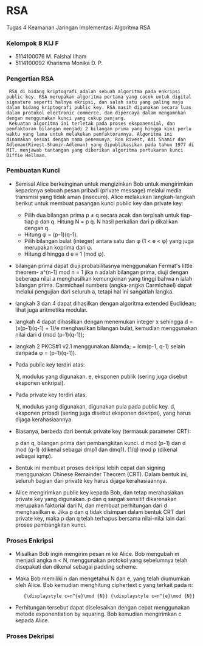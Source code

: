 # RSA
Tugas 4 Keamanan Jaringan Implementasi Algoritma RSA

### Kelompok 8 KIJ F
+ 5114100076 M. Faishal Ilham
+ 5114100092 Kharisma Monika D. P.

### Pengertian RSA 
     RSA di bidang kriptografi adalah sebuah algoritma pada enkripsi public key. RSA merupakan algoritma pertama yang cocok untuk digital signature seperti halnya ekripsi, dan salah satu yang paling maju dalam bidang kriptografi public key. RSA masih digunakan secara luas dalam protokol electronic commerce, dan dipercaya dalam mengamnkan dengan menggunakan kunci yang cukup panjang.
     Kekuatan algoritma ini terletak pada proses eksponensial, dan pemfaktoran bilangan menjadi 2 bilangan prima yang hingga kini perlu waktu yang lama untuk melakukan pemfaktorannya. Algoritma ini dinamakan sesuai dengan nama penemunya, Ron Rivest, Adi Shamir dan Adleman(Rivest-Shamir-Adleman) yang dipublikasikan pada tahun 1977 di MIT, menjawab tantangan yang diberikan algoritma pertukaran kunci Diffie Hellman.

### Pembuatan Kunci 
- Semisal Alice berkeinginan untuk mengizinkan Bob untuk mengirimkan kepadanya sebuah pesan pribadi (private message) melalui media transmisi yang tidak aman (insecure). Alice melakukan langkah-langkah berikut untuk membuat pasangan kunci public key dan private key:

    - Pilih dua bilangan prima p ≠ q secara acak dan terpisah untuk tiap-tiap p dan q. Hitung N = p q. N hasil perkalian dari p dikalikan dengan q.
    - Hitung φ = (p-1)(q-1).
    - Pilih bilangan bulat (integer) antara satu dan φ (1 < e < φ) yang juga merupakan koprima dari φ.
    - Hitung d hingga d e ≡ 1 (mod φ).
- bilangan prima dapat diuji probabilitasnya menggunakan Fermat's little theorem- a^(n-1) mod n = 1 jika n adalah bilangan prima, diuji dengan beberapa nilai a menghasilkan kemungkinan yang tinggi bahwa n ialah bilangan prima. Carmichael numbers (angka-angka Carmichael) dapat melalui pengujian dari seluruh a, tetapi hal ini sangatlah langka.
- langkah 3 dan 4 dapat dihasilkan dengan algoritma extended Euclidean; lihat juga aritmetika modular.
- langkah 4 dapat dihasilkan dengan menemukan integer x sehingga d = (x(p-1)(q-1) + 1)/e menghasilkan bilangan bulat, kemudian menggunakan nilai dari d (mod (p-1)(q-1));
- langkah 2 PKCS#1 v2.1 menggunakan &lamda; = lcm(p-1, q-1) selain daripada φ = (p-1)(q-1)).


- Pada public key terdiri atas:

    N, modulus yang digunakan.
    e, eksponen publik (sering juga disebut eksponen enkripsi).


- Pada private key terdiri atas:

    N, modulus yang digunakan, digunakan pula pada public key.
    d, eksponen pribadi (sering juga disebut eksponen dekripsi), yang harus dijaga kerahasiaannya.

- Biasanya, berbeda dari bentuk private key (termasuk parameter CRT):

    p dan q, bilangan prima dari pembangkitan kunci.
    d mod (p-1) dan d mod (q-1) (dikenal sebagai dmp1 dan dmq1).
    (1/q) mod p (dikenal sebagai iqmp).

- Bentuk ini membuat proses dekripsi lebih cepat dan signing menggunakan Chinese Remainder Theorem (CRT). Dalam bentuk ini, seluruh bagian dari private key harus dijaga kerahasiaannya.

- Alice mengirimkan public key kepada Bob, dan tetap merahasiakan private key yang digunakan. p dan q sangat sensitif dikarenakan merupakan faktorial dari N, dan membuat perhitungan dari d menghasilkan e. Jika p dan q tidak disimpan dalam bentuk CRT dari private key, maka p dan q telah terhapus bersama nilai-nilai lain dari proses pembangkitan kunci.

### Proses Enkripsi
- Misalkan Bob ingin mengirim pesan m ke Alice. Bob mengubah m menjadi angka n < N, menggunakan protokol yang sebelumnya telah disepakati dan dikenal sebagai padding scheme.

- Maka Bob memiliki n dan mengetahui N dan e, yang telah diumumkan oleh Alice. Bob kemudian menghitung ciphertext c yang terkait pada n:

         {\displaystyle c=n^{e}\mod {N}} {\displaystyle c=n^{e}\mod {N}}
- Perhitungan tersebut dapat diselesaikan dengan cepat menggunakan metode exponentiation by squaring. Bob kemudian mengirimkan c kepada Alice.

### Proses Dekripsi 
